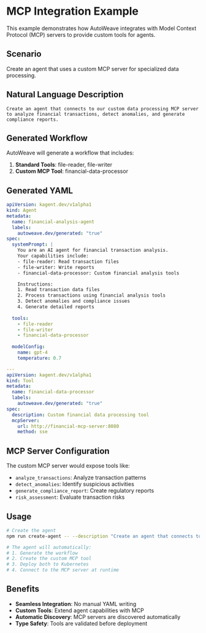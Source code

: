 # MCP Integration Example

This example demonstrates how AutoWeave integrates with Model Context Protocol (MCP) servers to provide custom tools for agents.

## Scenario

Create an agent that uses a custom MCP server for specialized data processing.

## Natural Language Description

```
Create an agent that connects to our custom data processing MCP server to analyze financial transactions, detect anomalies, and generate compliance reports.
```

## Generated Workflow

AutoWeave will generate a workflow that includes:

1. **Standard Tools**: file-reader, file-writer
2. **Custom MCP Tool**: financial-data-processor

## Generated YAML

```yaml
apiVersion: kagent.dev/v1alpha1
kind: Agent
metadata:
  name: financial-analysis-agent
  labels:
    autoweave.dev/generated: "true"
spec:
  systemPrompt: |
    You are an AI agent for financial transaction analysis.
    Your capabilities include:
    - file-reader: Read transaction files
    - file-writer: Write reports
    - financial-data-processor: Custom financial analysis tools

    Instructions:
    1. Read transaction data files
    2. Process transactions using financial analysis tools
    3. Detect anomalies and compliance issues
    4. Generate detailed reports
    
  tools:
    - file-reader
    - file-writer
    - financial-data-processor
    
  modelConfig:
    name: gpt-4
    temperature: 0.7

---
apiVersion: kagent.dev/v1alpha1
kind: Tool
metadata:
  name: financial-data-processor
  labels:
    autoweave.dev/generated: "true"
spec:
  description: Custom financial data processing tool
  mcpServer:
    url: http://financial-mcp-server:8080
    method: sse
```

## MCP Server Configuration

The custom MCP server would expose tools like:

- `analyze_transactions`: Analyze transaction patterns
- `detect_anomalies`: Identify suspicious activities
- `generate_compliance_report`: Create regulatory reports
- `risk_assessment`: Evaluate transaction risks

## Usage

```bash
# Create the agent
npm run create-agent -- --description "Create an agent that connects to our custom data processing MCP server to analyze financial transactions, detect anomalies, and generate compliance reports."

# The agent will automatically:
# 1. Generate the workflow
# 2. Create the custom MCP tool
# 3. Deploy both to Kubernetes
# 4. Connect to the MCP server at runtime
```

## Benefits

- **Seamless Integration**: No manual YAML writing
- **Custom Tools**: Extend agent capabilities with MCP
- **Automatic Discovery**: MCP servers are discovered automatically
- **Type Safety**: Tools are validated before deployment